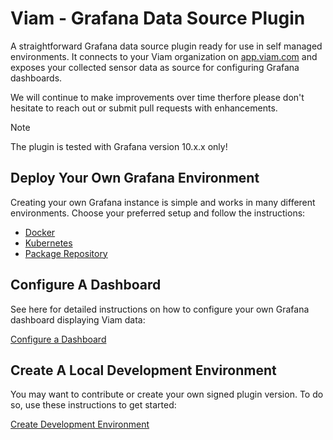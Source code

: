 # Viam - Grafana Data Source Plugin

A straightforward Grafana data source plugin ready for use in self managed environments.
It connects to your Viam organization on [app.viam.com](https://app.viam.com) and exposes your collected sensor data as source for configuring Grafana dashboards.

We will continue to make improvements over time therfore please don't hesitate to reach out or submit pull requests with enhancements.

> [!NOTE]  
> The plugin is tested with Grafana version 10.x.x only!

## Deploy Your Own Grafana Environment

Creating your own Grafana instance is simple and works in many different environments. Choose your preferred setup and follow the instructions:
- [Docker](docs/grafana-docker.md)
- [Kubernetes](docs/grafana-kubernetes.md)
- [Package Repository](docs/grafana-package-repository.md)

## Configure A Dashboard
See here for detailed instructions on how to configure your own Grafana dashboard displaying Viam data: 

[Configure a Dashboard](docs/configure-dashboard.md)

## Create A Local Development Environment
You may want to contribute or create your own signed plugin version. To do so, use these instructions to get started:

[Create Development Environment](docs/dev-environment.md)


